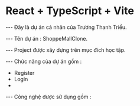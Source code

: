 # React + TypeScript + Vite

--- Đây là dự án cá nhân của Trương Thanh Triều.

--- Tên dự án : ShoppeMallClone.

--- Project được xây dựng trên mục đích học tập.

--- Chức năng của dự án gồm :

- Register
- Login
-

--- Công nghệ được sử dụng gồm :
